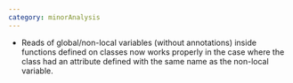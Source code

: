 ```yaml
---
category: minorAnalysis
---
```

* Reads of global/non-local variables (without annotations) inside functions defined on classes now works properly in the case where the class had an attribute defined with the same name as the non-local variable.

